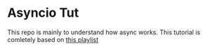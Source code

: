 # Asyncio Tut

This repo is mainly to understand how async works.
This tutorial is comletely based on [this playlist](https://youtube.com/playlist?list=PLhNSoGM2ik6SIkVGXWBwerucXjgP1rHmB)
